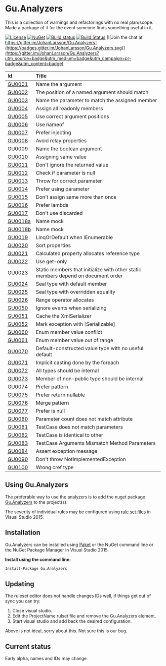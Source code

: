 # Gu.Analyzers

This is a collection of warnings and refactorings with no real plan/scope. Made a package of it for the event someone finds something useful in it.

[![License](https://img.shields.io/badge/license-MIT-blue.svg)](LICENSE)
[![NuGet](https://img.shields.io/nuget/v/Gu.Analyzers.svg)](https://www.nuget.org/packages/Gu.Analyzers/)
[![Build status](https://ci.appveyor.com/api/projects/status/nplt8lc7rhmgdi17/branch/master?svg=true)](https://ci.appveyor.com/project/JohanLarsson/gu-analyzers-qh7oa/branch/master)
[![Build Status](https://dev.azure.com/guorg/Gu.Analyzers/_apis/build/status/GuOrg.Gu.Analyzers?branchName=master)](https://dev.azure.com/guorg/Gu.Analyzers/_build/latest?definitionId=1&branchName=master)
[![Join the chat at https://gitter.im/JohanLarsson/Gu.Analyzers](https://badges.gitter.im/JohanLarsson/Gu.Analyzers.svg)](https://gitter.im/JohanLarsson/Gu.Analyzers?utm_source=badge&utm_medium=badge&utm_campaign=pr-badge&utm_content=badge)

| Id       | Title
| :--      | :--
| [GU0001](https://github.com/GuOrg/Gu.Analyzers/blob/master/documentation/GU0001.md)| Name the argument
| [GU0002](https://github.com/GuOrg/Gu.Analyzers/blob/master/documentation/GU0002.md)| The position of a named argument should match
| [GU0003](https://github.com/GuOrg/Gu.Analyzers/blob/master/documentation/GU0003.md)| Name the parameter to match the assigned member
| [GU0004](https://github.com/GuOrg/Gu.Analyzers/blob/master/documentation/GU0004.md)| Assign all readonly members
| [GU0005](https://github.com/GuOrg/Gu.Analyzers/blob/master/documentation/GU0005.md)| Use correct argument positions
| [GU0006](https://github.com/GuOrg/Gu.Analyzers/blob/master/documentation/GU0006.md)| Use nameof
| [GU0007](https://github.com/GuOrg/Gu.Analyzers/blob/master/documentation/GU0007.md)| Prefer injecting
| [GU0008](https://github.com/GuOrg/Gu.Analyzers/blob/master/documentation/GU0008.md)| Avoid relay properties
| [GU0009](https://github.com/GuOrg/Gu.Analyzers/blob/master/documentation/GU0009.md)| Name the boolean argument
| [GU0010](https://github.com/GuOrg/Gu.Analyzers/blob/master/documentation/GU0010.md)| Assigning same value
| [GU0011](https://github.com/GuOrg/Gu.Analyzers/blob/master/documentation/GU0011.md)| Don't ignore the returned value
| [GU0012](https://github.com/GuOrg/Gu.Analyzers/blob/master/documentation/GU0012.md)| Check if parameter is null
| [GU0013](https://github.com/GuOrg/Gu.Analyzers/blob/master/documentation/GU0013.md)| Throw for correct parameter
| [GU0014](https://github.com/GuOrg/Gu.Analyzers/blob/master/documentation/GU0014.md)| Prefer using parameter
| [GU0015](https://github.com/GuOrg/Gu.Analyzers/blob/master/documentation/GU0015.md)| Don't assign same more than once
| [GU0016](https://github.com/GuOrg/Gu.Analyzers/blob/master/documentation/GU0016.md)| Prefer lambda
| [GU0017](https://github.com/GuOrg/Gu.Analyzers/blob/master/documentation/GU0017.md)| Don't use discarded
| [GU0018a](https://github.com/GuOrg/Gu.Analyzers/blob/master/documentation/GU0018a.md)| Name mock
| [GU0018b](https://github.com/GuOrg/Gu.Analyzers/blob/master/documentation/GU0018b.md)| Name mock
| [GU0019](https://github.com/GuOrg/Gu.Analyzers/blob/master/documentation/GU0019.md)| LinqOrDefault when IEnumerable<struct>
| [GU0020](https://github.com/GuOrg/Gu.Analyzers/blob/master/documentation/GU0020.md)| Sort properties
| [GU0021](https://github.com/GuOrg/Gu.Analyzers/blob/master/documentation/GU0021.md)| Calculated property allocates reference type
| [GU0022](https://github.com/GuOrg/Gu.Analyzers/blob/master/documentation/GU0022.md)| Use get-only
| [GU0023](https://github.com/GuOrg/Gu.Analyzers/blob/master/documentation/GU0023.md)| Static members that initialize with other static members depend on document order
| [GU0024](https://github.com/GuOrg/Gu.Analyzers/blob/master/documentation/GU0024.md)| Seal type with default member
| [GU0025](https://github.com/GuOrg/Gu.Analyzers/blob/master/documentation/GU0025.md)| Seal type with overridden equality
| [GU0026](https://github.com/GuOrg/Gu.Analyzers/blob/master/documentation/GU0026.md)| Range operator allocates
| [GU0050](https://github.com/GuOrg/Gu.Analyzers/blob/master/documentation/GU0050.md)| Ignore events when serializing
| [GU0051](https://github.com/GuOrg/Gu.Analyzers/blob/master/documentation/GU0051.md)| Cache the XmlSerializer
| [GU0052](https://github.com/GuOrg/Gu.Analyzers/blob/master/documentation/GU0052.md)| Mark exception with [Serializable]
| [GU0060](https://github.com/GuOrg/Gu.Analyzers/blob/master/documentation/GU0060.md)| Enum member value conflict
| [GU0061](https://github.com/GuOrg/Gu.Analyzers/blob/master/documentation/GU0061.md)| Enum member value out of range
| [GU0070](https://github.com/GuOrg/Gu.Analyzers/blob/master/documentation/GU0070.md)| Default-constructed value type with no useful default
| [GU0071](https://github.com/GuOrg/Gu.Analyzers/blob/master/documentation/GU0071.md)| Implicit casting done by the foreach
| [GU0072](https://github.com/GuOrg/Gu.Analyzers/blob/master/documentation/GU0072.md)| All types should be internal
| [GU0073](https://github.com/GuOrg/Gu.Analyzers/blob/master/documentation/GU0073.md)| Member of non-public type should be internal
| [GU0074](https://github.com/GuOrg/Gu.Analyzers/blob/master/documentation/GU0074.md)| Prefer pattern
| [GU0075](https://github.com/GuOrg/Gu.Analyzers/blob/master/documentation/GU0075.md)| Prefer return nullable
| [GU0076](https://github.com/GuOrg/Gu.Analyzers/blob/master/documentation/GU0076.md)| Merge pattern
| [GU0077](https://github.com/GuOrg/Gu.Analyzers/blob/master/documentation/GU0077.md)| Prefer is null
| [GU0080](https://github.com/GuOrg/Gu.Analyzers/blob/master/documentation/GU0080.md)| Parameter count does not match attribute
| [GU0081](https://github.com/GuOrg/Gu.Analyzers/blob/master/documentation/GU0081.md)| TestCase does not match parameters
| [GU0082](https://github.com/GuOrg/Gu.Analyzers/blob/master/documentation/GU0082.md)| TestCase is identical to other
| [GU0083](https://github.com/GuOrg/Gu.Analyzers/blob/master/documentation/GU0083.md)| TestCase Arguments Mismatch Method Parameters
| [GU0084](https://github.com/GuOrg/Gu.Analyzers/blob/master/documentation/GU0084.md)| Assert exception message
| [GU0090](https://github.com/GuOrg/Gu.Analyzers/blob/master/documentation/GU0090.md)| Don't throw NotImplementedException
| [GU0100](https://github.com/GuOrg/Gu.Analyzers/blob/master/documentation/GU0100.md)| Wrong cref type

## Using Gu.Analyzers

The preferable way to use the analyzers is to add the nuget package [Gu.Analyzers](https://www.nuget.org/packages/Gu.Analyzers/)
to the project(s).

The severity of individual rules may be configured using [rule set files](https://msdn.microsoft.com/en-us/library/dd264996.aspx)
in Visual Studio 2015.

## Installation

Gu.Analyzers can be installed using [Paket](https://fsprojects.github.io/Paket/) or the NuGet command line or the NuGet Package Manager in Visual Studio 2015.


**Install using the command line:**
```bash
Install-Package Gu.Analyzers
```

## Updating

The ruleset editor does not handle changes IDs well, if things get out of sync you can try:

1) Close visual studio.
2) Edit the ProjectName.rulset file and remove the Gu.Analyzers element.
3) Start visual studio and add back the desired configuration.

Above is not ideal, sorry about this. Not sure this is our bug.


## Current status

Early alpha, names and IDs may change.
